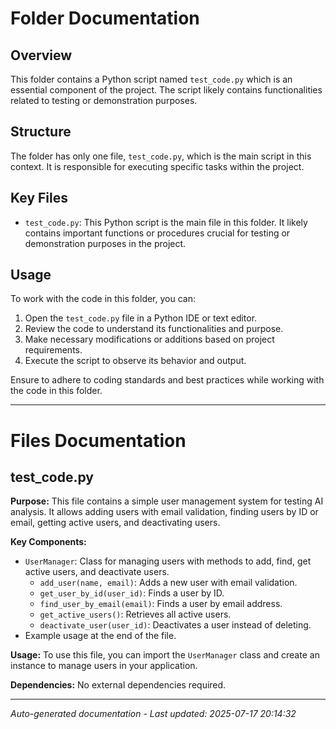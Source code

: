 # Folder Documentation

## Overview
This folder contains a Python script named `test_code.py` which is an essential component of the project. The script likely contains functionalities related to testing or demonstration purposes.

## Structure
The folder has only one file, `test_code.py`, which is the main script in this context. It is responsible for executing specific tasks within the project.

## Key Files
- `test_code.py`: This Python script is the main file in this folder. It likely contains important functions or procedures crucial for testing or demonstration purposes in the project.

## Usage
To work with the code in this folder, you can:
1. Open the `test_code.py` file in a Python IDE or text editor.
2. Review the code to understand its functionalities and purpose.
3. Make necessary modifications or additions based on project requirements.
4. Execute the script to observe its behavior and output.

Ensure to adhere to coding standards and best practices while working with the code in this folder.

---

# Files Documentation

## test_code.py

**Purpose:** This file contains a simple user management system for testing AI analysis. It allows adding users with email validation, finding users by ID or email, getting active users, and deactivating users.

**Key Components:**
- `UserManager`: Class for managing users with methods to add, find, get active users, and deactivate users.
  - `add_user(name, email)`: Adds a new user with email validation.
  - `get_user_by_id(user_id)`: Finds a user by ID.
  - `find_user_by_email(email)`: Finds a user by email address.
  - `get_active_users()`: Retrieves all active users.
  - `deactivate_user(user_id)`: Deactivates a user instead of deleting.
- Example usage at the end of the file.

**Usage:** To use this file, you can import the `UserManager` class and create an instance to manage users in your application.

**Dependencies:** No external dependencies required.

---
*Auto-generated documentation - Last updated: 2025-07-17 20:14:32*
